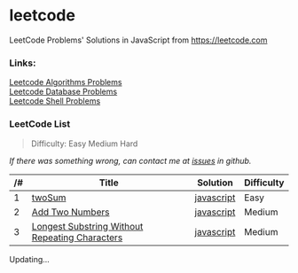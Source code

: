 # leetcode
LeetCode Problems' Solutions in JavaScript from https://leetcode.com 

### Links:

[Leetcode Algorithms Problems](https://leetcode.com/problemset/algorithms/)  
[Leetcode Database Problems](https://leetcode.com/problemset/database/)  
[Leetcode Shell Problems](https://leetcode.com/problemset/shell/)  


### LeetCode List
> Difficulty: Easy Medium Hard

*If there was something wrong, can contact me at [issues](https://github.com/junhey/leetcode/issues/new) in github.* 

| /#  | Title |  Solution  |  Difficulty |
| -- | ----- |  --------  |  ---------- |
| 1  | [twoSum](https://leetcode.com/problems/two-sum/) |  [javascript](https://github.com/junhey/leetcode/blob/master/javascript/two-sum.js) | Easy |
| 2  | [Add Two Numbers](https://leetcode.com/problems/add-two-numbers/) |  [javascript](https://github.com/junhey/leetcode/blob/master/javascript/add-two-numbers.js) | Medium |
| 3  | [Longest Substring Without Repeating Characters](https://leetcode.com/problems/longest-substring-without-repeating-characters/) |  [javascript](https://github.com/junhey/leetcode/blob/master/javascript/longest-substring-without-repeating-characters.js) | Medium  |








Updating...